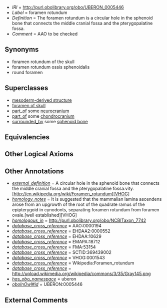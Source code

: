  * *IRI* = http://purl.obolibrary.org/obo/UBERON_0005446
 * *Label* = foramen rotundum
 * *Definition* = The foramen rotundum is a circular hole in the sphenoid bone that connects the middle cranial fossa and the pterygopalatine fossa.
 * *Comment* = AAO to be checked

## Synonyms

 * foramen rotundum of the skull
 * foramen rotundum ossis sphenoidalis
 * round foramen

## Superclasses

 * [mesoderm-derived structure](../../UBERON/20/UBERON_0004120.md)
 * [foramen of skull](../../UBERON/85/UBERON_0013685.md)
 * [part_of](../../BFO/50/BFO_0000050.md) some [neurocranium](../../UBERON/03/UBERON_0001703.md)
 * [part_of](../../BFO/50/BFO_0000050.md) some [chondrocranium](../../UBERON/41/UBERON_0002241.md)
 * [surrounded_by](../../RO/19/RO_0002219.md) some [sphenoid bone](../../UBERON/77/UBERON_0001677.md)

## Equivalencies


## Other Logical Axioms


## Other Annotations

 * *[external_definition](../../UBPROP/01/UBPROP_0000001.md)* = A circular hole in the sphenoid bone that connects the middle cranial fossa and the pterygopalatine fossa.vity. [http://en.wikipedia.org/wiki/Foramen_rotundum][VHOG]
 * *[homology_notes](../../UBPROP/03/UBPROP_0000003.md)* = It is suggested that the mammalian lamina ascendens arose from an upgrowth of the root of the quadrate ramus of the epipterygoid in cynodonts, separating foramen rotundum from foramen ovale.[well established][VHOG]
 * *[homologous_in](../../core#homologous/in/core#homologous_in.md)* = http://purl.obolibrary.org/obo/NCBITaxon_7742
 * *[database_cross_reference](../../ef/oboInOwl#hasDbXref.md)* = AAO:0000194
 * *[database_cross_reference](../../ef/oboInOwl#hasDbXref.md)* = EHDAA2:0000552
 * *[database_cross_reference](../../ef/oboInOwl#hasDbXref.md)* = EHDAA:10629
 * *[database_cross_reference](../../ef/oboInOwl#hasDbXref.md)* = EMAPA:18712
 * *[database_cross_reference](../../ef/oboInOwl#hasDbXref.md)* = FMA:53154
 * *[database_cross_reference](../../ef/oboInOwl#hasDbXref.md)* = SCTID:369439002
 * *[database_cross_reference](../../ef/oboInOwl#hasDbXref.md)* = VHOG:0001543
 * *[database_cross_reference](../../ef/oboInOwl#hasDbXref.md)* = Wikipedia:Foramen_rotundum
 * *[database_cross_reference](../../ef/oboInOwl#hasDbXref.md)* = http://upload.wikimedia.org/wikipedia/commons/3/35/Gray145.png
 * *[has_obo_namespace](../../ce/oboInOwl#hasOBONamespace.md)* = uberon
 * *[oboInOwl#id](../../id/oboInOwl#id.md)* = UBERON:0005446

## External Comments

